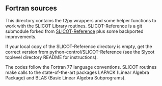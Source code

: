 Fortran sources
---------------

This directory contains the f2py wrappers and some helper functions to work
with the SLICOT Library routines. SLICOT-Reference is a git submodule
forked from [SLICOT-Reference](https://github.com/SLICOT/SLICOT-Reference)
plus some backported improvements.

If your local copy of the SLICOT-Reference directory is empty, get the correct
version from python-control/SLICOT-Reference (see the Slycot toplevel directory
README for instructions).

The codes follow the Fortran 77 language conventions.  SLICOT routines make
calls to the state-of-the-art packages LAPACK (Linear Algebra Package) and BLAS
(Basic Linear Algebra Subprograms).
